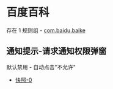 # 百度百科

存在 1 规则组 - [com.baidu.baike](/src/apps/com.baidu.baike.ts)

## 通知提示-请求通知权限弹窗

默认禁用 - 自动点击"不允许"

- [快照-0](https://i.gkd.li/import/12755717)
